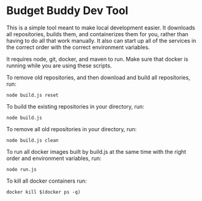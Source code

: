 
Budget Buddy Dev Tool
=====================

This is a simple tool meant to make local development easier. It downloads all repositories, builds them, and containerizes them for you, rather than having to do all that work manually. It also can start up all of the services in the correct order with the correct environment variables.

It requires node, git, docker, and maven to run. Make sure that docker is running while you are using these scripts.

To remove old repositories, and then download and build all repositories, run:

    node build.js reset

To build the existing repositories in your directory, run:

    node build.js

To remove all old repositories in your directory, run:

    node build.js clean

To run all docker images built by build.js at the same time with the right order and environment variables, run:

    node run.js

To kill all docker containers run:

    docker kill $(docker ps -q)
